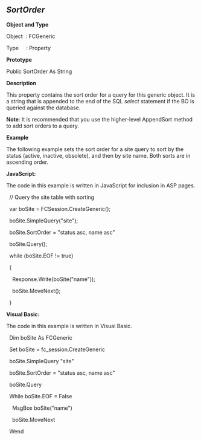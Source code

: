 _SortOrder_
-----------

**Object and Type**

Object  : FCGeneric

Type     : Property

**Prototype**

Public SortOrder As String

**Description**

This property contains the sort order for a query for this generic object. It is a string that is appended to the end of the SQL _select_ statement if the BO is queried against the database.

**Note**: It is recommended that you use the higher-level AppendSort method to add sort orders to a query.

**Example**

The following example sets the sort order for a site query to sort by the status (active, inactive, obsolete), and then by site name. Both sorts are in ascending order.

**JavaScript:**

The code in this example is written in JavaScript for inclusion in ASP pages.

  // Query the site table with sorting

  var boSite = FCSession.CreateGeneric();

  boSite.SimpleQuery("site");

  boSite.SortOrder = "status asc, name asc"

  boSite.Query();

  while (boSite.EOF != true)

  {

    Response.Write(boSite("name"));

    boSite.MoveNext(); 

  }

**Visual Basic:**

The code in this example is written in Visual Basic.

  Dim boSite As FCGeneric

  Set boSite = fc_session.CreateGeneric

  boSite.SimpleQuery "site"

  boSite.SortOrder = "status asc, name asc"

  boSite.Query

  While boSite.EOF = False

    MsgBox boSite("name")

    boSite.MoveNext

  Wend